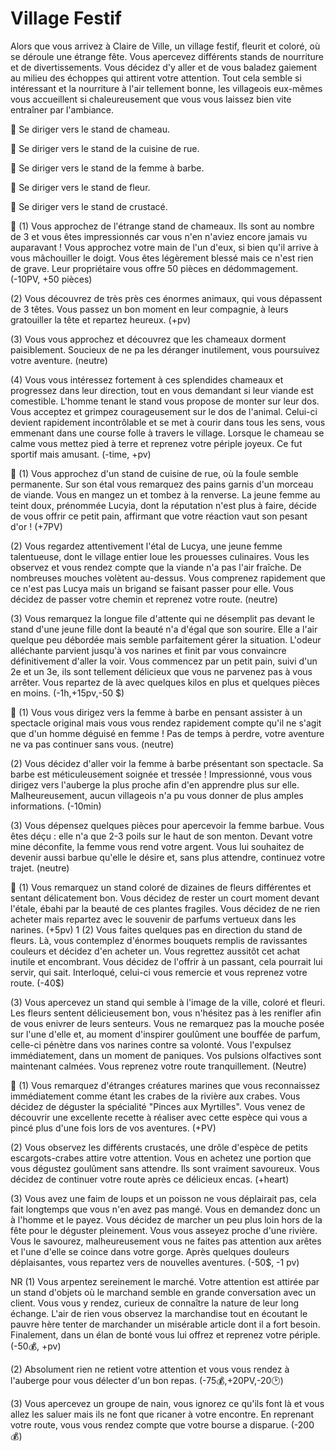 

# Village Festif
Alors que vous arrivez à Claire de Ville, un village festif, fleurit et coloré, où se déroule une étrange fête. Vous apercevez différents stands de nourriture et de divertissements. Vous décidez d'y aller et de vous baladez gaiement au milieu des échoppes qui attirent votre attention. Tout cela semble si intéressant et la nourriture à l'air tellement bonne, les villageois eux-mêmes vous accueillent si chaleureusement que vous vous laissez bien vite entraîner par l'ambiance.

🐫 Se diriger vers le stand de chameau.

🌭 Se diriger vers le stand de la cuisine de rue.

🧔 Se diriger vers le stand de la femme à barbe.

🌺 Se diriger vers le stand de fleur.

🦀 Se diriger vers le stand de crustacé.


🐫
(1) Vous approchez de l'étrange stand de chameaux. Ils sont au nombre de 3 et vous êtes impressionnés car vous n'en n'aviez encore jamais vu auparavant ! Vous approchez votre main de l'un d'eux, si bien qu'il arrive à vous mâchouiller le doigt. Vous êtes légèrement blessé mais ce n'est rien de grave. Leur propriétaire vous offre 50 pièces en dédommagement.
(-10PV, +50 pièces)

(2) Vous découvrez de très près ces énormes animaux, qui vous dépassent de 3 têtes. Vous passez un bon moment en leur compagnie, à leurs gratouiller la tête et repartez heureux. 
(+pv)

(3) Vous vous approchez et découvrez que les chameaux dorment paisiblement. Soucieux de ne pa les déranger inutilement, vous poursuivez votre aventure. 
(neutre)

(4) Vous vous intéressez fortement à ces splendides chameaux et progressez dans leur direction, tout en vous demandant si leur viande est comestible. L'homme tenant le stand vous propose de monter sur leur dos. Vous acceptez et grimpez courageusement sur le dos de l'animal. Celui-ci devient rapidement incontrôlable et se met à courir dans tous les sens, vous emmenant dans une course folle à travers le village. Lorsque le chameau se calme vous mettez pied à terre et reprenez votre périple joyeux. Ce fut sportif mais amusant. 
(-time, +pv)

🌭
(1) Vous approchez d'un stand de cuisine de rue, où la foule semble permanente. Sur son étal vous remarquez des pains garnis d'un morceau de viande. Vous en mangez un et tombez à la renverse. La jeune femme au teint doux, prénommée Lucyia, dont la réputation n'est plus à faire, décide de vous offrir ce petit pain, affirmant que votre réaction vaut son pesant d'or ! 
(+7PV)

(2) Vous regardez attentivement l'étal de Lucya, une jeune femme talentueuse, dont le village entier loue les prouesses culinaires. Vous les observez et vous rendez compte que la viande n'a pas l'air fraîche. De nombreuses mouches volètent au-dessus. Vous comprenez rapidement que ce n'est pas Lucya mais un brigand se faisant passer pour elle. Vous décidez de passer votre chemin et reprenez votre route. 
(neutre)

(3) Vous remarquez la longue file d'attente qui ne désemplit pas devant le stand d'une jeune fille dont la beauté n'a d'égal que son sourire. Elle a l'air quelque peu débordée mais semble parfaitement gérer la situation. L'odeur alléchante parvient jusqu'à vos narines et finit par vous convaincre définitivement d'aller la voir. Vous commencez par un petit pain, suivi d'un 2e et un 3e, ils sont tellement délicieux que vous ne parvenez pas à vous arrêter. Vous repartez de là avec quelques kilos en plus et quelques pièces en moins. 
(-1h,+15pv,-50 $)

🧔
(1) Vous vous dirigez vers la femme à barbe en pensant assister à un spectacle original mais vous vous rendez rapidement compte qu'il ne s'agit que d'un homme déguisé en femme ! Pas de temps à perdre, votre aventure ne va pas continuer sans vous. 
(neutre)

(2) Vous décidez d'aller voir la femme à barbe présentant son spectacle. Sa barbe est méticuleusement soignée et tressée ! Impressionné, vous vous dirigez vers l'auberge la plus proche afin d'en apprendre plus sur elle. Malheureusement, aucun villageois n'a pu vous donner de plus amples informations. 
(-10min)

(3) Vous dépensez quelques pièces pour apercevoir la femme barbue. Vous êtes déçu : elle n'a que 2-3 poils sur le haut de son menton. Devant votre mine déconfite, la femme vous rend votre argent. Vous lui souhaitez de devenir aussi barbue qu'elle le désire et, sans plus attendre, continuez votre trajet. 
(neutre)

🌺
(1) Vous remarquez un stand coloré de dizaines de fleurs différentes et sentant délicatement bon. Vous décidez de rester un court moment devant l'étale, ébahi par la beauté de ces plantes fragiles. Vous décidez de ne rien acheter mais repartez avec le souvenir de parfums vertueux dans les narines.
(+5pv)
1
(2) Vous faites quelques pas en direction du stand de fleurs. Là, vous contemplez d'énormes bouquets remplis de ravissantes couleurs et décidez d'en acheter un. Vous regrettez aussitôt cet achat inutile et encombrant. Vous décidez de l'offrir à un passant, cela pourrait lui servir, qui sait. Interloqué, celui-ci vous remercie et vous reprenez votre route.
(-40$)

(3) Vous apercevez un stand qui semble à l'image de la ville, coloré et fleuri. Les fleurs sentent délicieusement bon, vous n'hésitez pas à les renifler afin de vous enivrer de leurs senteurs. Vous ne remarquez pas la mouche posée sur l'une d'elle et, au moment d'inspirer goulûment une bouffée de parfum, celle-ci pénètre dans vos narines contre sa volonté. Vous l'expulsez immédiatement, dans un moment de paniques. Vos pulsions olfactives sont maintenant calmées. Vous reprenez votre route tranquillement. 
(Neutre)

🦀
(1) Vous remarquez d'étranges créatures marines que vous reconnaissez immédiatement comme étant les crabes de la rivière aux crabes. Vous décidez de déguster la spécialité "Pinces aux Myrtilles". Vous venez de découvrir une excellente recette à réaliser avec cette espèce qui vous a pincé plus d'une fois lors de vos aventures. 
(+PV)

(2) Vous observez les différents crustacés, une drôle d'espèce de petits escargots-crabes attire votre attention. Vous en achetez une portion que vous dégustez goulûment sans attendre. Ils sont vraiment savoureux. Vous décidez de continuer votre route après ce délicieux encas. 
(+heart)

(3) Vous avez une faim de loups et un poisson ne vous déplairait pas, cela fait longtemps que vous n'en avez pas mangé. Vous en demandez donc un à l'homme et le payez. Vous décidez de marcher un peu plus loin hors de la fête pour le déguster pleinement. Vous vous asseyez proche d'une rivière. Vous le savourez, malheureusement vous ne faites pas attention aux arêtes et l'une d'elle se coince dans votre gorge. Après quelques douleurs déplaisantes, vous repartez vers de nouvelles aventures. 
(-50$, -1 pv)


NR
(1) Vous arpentez sereinement le marché. Votre attention est attirée par un stand d'objets où le marchand semble en grande conversation avec un client. Vous vous y rendez, curieux de connaître la nature de leur long échange. L'air de rien vous observez la marchandise tout en écoutant le pauvre hère tenter de marchander un misérable article dont il a fort besoin. Finalement, dans un élan de bonté vous lui offrez et reprenez votre périple. 
(-50💰, +pv)

(2) Absolument rien ne retient votre attention et vous vous rendez à l'auberge pour vous délecter d'un bon repas. 
(-75💰,+20PV,-20🕑)

(3) Vous apercevez un groupe de nain, vous ignorez ce qu'ils font là et vous allez les saluer mais ils ne font que ricaner à votre encontre. En reprenant votre route, vous vous rendez compte que votre bourse a disparue. 
(-200💰)
